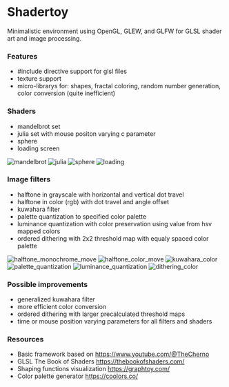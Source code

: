 # Shadertoy
Minimalistic environment using OpenGL, GLEW, and GLFW for GLSL shader art and image processing.

### Features
- #include directive support for glsl files
- texture support
- micro-librarys for: shapes, fractal coloring, random number generation, color conversion (quite inefficient)

### Shaders
- mandelbrot set
- julia set with mouse positon varying c parameter
- sphere
- loading screen

![mandelbrot](https://github.com/user-attachments/assets/9f58bc47-538f-48c8-a990-7119ee25a30d)
![julia](https://github.com/user-attachments/assets/e5fd438e-c57c-4e6b-b7c9-a354e8373af6)
![sphere](https://github.com/user-attachments/assets/91d3806f-290a-4193-9f2e-9b59d3e0dc57)
![loading](https://github.com/user-attachments/assets/0b413afd-b213-4e69-badd-ff6eb75ab772)


### Image filters
- halftone in grayscale with horizontal and vertical dot travel
- halftone in color (rgb) with dot travel and angle offset
- kuwahara filter
- palette quantization to specified color palette
- luminance quantization with color preservation using value from hsv mapped colors
- ordered dithering with 2x2 threshold map with equaly spaced color palette
 
![halftone_monochrome_move](https://github.com/user-attachments/assets/fe810575-05b0-46ed-903b-92b53c9257b1)
![halftone_color_move](https://github.com/user-attachments/assets/8cf08786-b37f-4591-aeac-c031bea55ef7)
![kuwahara_color](https://github.com/user-attachments/assets/b9a510e0-03b6-4eb0-9748-d12c288a0a84)
![palette_quantization](https://github.com/user-attachments/assets/edfd189c-cfcd-48ec-810f-331298062bdf)
![luminance_quantization](https://github.com/user-attachments/assets/72e95f74-0e93-45ac-885f-7e4ae86aa74c)
![dithering_color](https://github.com/user-attachments/assets/01ab2083-aa62-4d3c-ade3-fa0c60d5f454)

### Possible improvements
- generalized kuwahara filter
- more efficient color conversion
- ordered dithering with larger precalculated threshold maps
- time or mouse position varying parameters for all filters and shaders

### Resources
- Basic framework based on https://www.youtube.com/@TheCherno
- GLSL The Book of Shaders https://thebookofshaders.com/
- Shaping functions visualization https://graphtoy.com/
- Color palette generator https://coolors.co/

